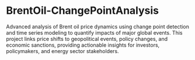 # BrentOil-ChangePointAnalysis
Advanced analysis of Brent oil price dynamics using change point detection and time series modeling to quantify impacts of major global events. This project links price shifts to geopolitical events, policy changes, and economic sanctions, providing actionable insights for investors, policymakers, and energy sector stakeholders.
